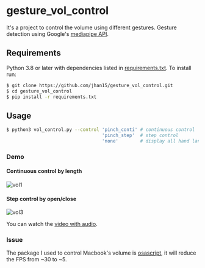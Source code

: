 

# gesture_vol_control
It's a project to control the volume using different gestures. Gesture detection using Google's [mediapipe API](https://github.com/google/mediapipe).


## Requirements

Python 3.8 or later with dependencies listed in [requirements.txt](https://github.com/jhan15/gesture_detection/blob/master/requirements.txt). To install run:

```bash
$ git clone https://github.com/jhan15/gesture_vol_control.git
$ cd gesture_vol_control
$ pip install -r requirements.txt
```

## Usage

```bash
$ python3 vol_control.py --control 'pinch_conti' # continuous control
                                   'pinch_step'  # step control
                                   'none'        # display all hand landmarks
```

### Demo

#### Continuous control by length

![vol1](https://user-images.githubusercontent.com/62132206/121547644-9a2d2400-ca0c-11eb-9141-a280243f71b0.gif)

#### Step control by open/close

![vol3](https://user-images.githubusercontent.com/62132206/121547653-9c8f7e00-ca0c-11eb-9319-e75a4e96cf6f.gif)

You can watch the [video with audio](https://www.youtube.com/watch?v=l3ukvTslEB0).

### Issue

The package I used to control Macbook's volume is [osascript](https://github.com/andrewp-as-is/osascript.py), it will reduce the FPS from ~30 to ~5.
